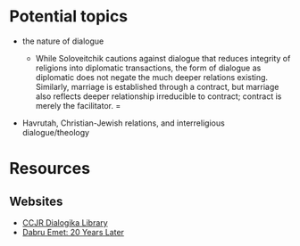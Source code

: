 

# Potential topics


-   the nature of dialogue
    -   While Soloveitchik cautions against dialogue that reduces integrity of religions into diplomatic transactions, the form of dialogue as diplomatic does not negate the much deeper relations existing. Similarly, marriage is established through a contract, but marriage also reflects deeper relationship irreducible to contract; contract is merely the facilitator. = 


-   Havrutah, Christian-Jewish relations, and interreligious dialogue/theology


# Resources
## Websites
-   [CCJR Dialogika Library](https://www.ccjr.us/dialogika-resources)
-   [Dabru Emet: 20 Years Later](https://www.american-religion.org/dabruemet)